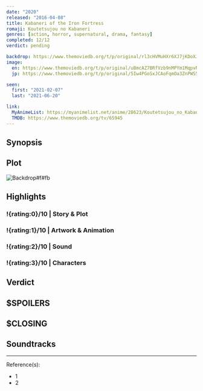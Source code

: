 ```yaml
---
date: "2020"
released: "2016-04-08"
title: Kabaneri of the Iron Fortress
romaji: Koutetsujou no Kabaneri
genres: [action, horror, supernatural, drama, fantasy]
completed: 12/12
verdict: pending

backdrop: https://www.themoviedb.org/t/p/original/rl3cHVMuHXr6XJ7jKDoXJamoqPI.jpg
image:
  en: https://www.themoviedb.org/t/p/original/uBmcAZ7BRfVzb9nMPYm1MqpvNme.jpg
  jp: https://www.themoviedb.org/t/p/original/5Iw4PGoSxJCAoFqmOa3ZnPWS5jY.jpg

seen:
  first: "2021-02-07"
  last: "2021-06-20"

link:
  MyAnimeList: https://myanimelist.net/anime/28623/Koutetsujou_no_Kabaneri
  TMDB: https://www.themoviedb.org/tv/65945
---
```



## Synopsis

## Plot

![Backdrop#f#fb](https://www.themoviedb.org/t/p/original/9ydGmGHe6OHoMMtFoIFSWhuSrHz.jpg "Source: TMDB")

## Highlights

### !{rating:0}/10 | Story & Plot

### !{rating:1}/10 | Artwork & Animation

### !{rating:2}/10 | Sound

### !{rating:3}/10 | Characters

## Verdict

## $SPOILERS

## $CLOSING

## Soundtracks

***
Reference(s):

- 1
- 2

